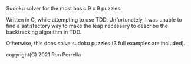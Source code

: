 Sudoku solver for the most basic 9 x 9 puzzles.

Written in C, while attempting to use TDD.  Unfortunately, I was unable to find a 
satisfactory way to make the leap necessary to describe the backtracking algorithm in TDD.

Otherwise, this does solve sudoku puzzles (3 full examples are included).

copyright(C) 2021 Ron Perrella

